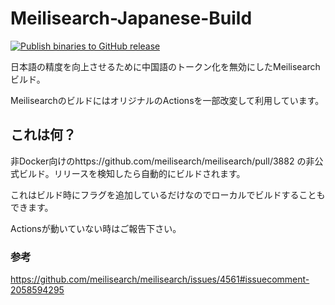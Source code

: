 # Meilisearch-Japanese-Build
[![Publish binaries to GitHub release](https://github.com/AmaseCocoa/Meilisearch-Japanese/actions/workflows/publish.yml/badge.svg)](https://github.com/AmaseCocoa/Meilisearch-Japanese/actions/workflows/publish.yml)

日本語の精度を向上させるために中国語のトークン化を無効にしたMeilisearchビルド。

MeilisearchのビルドにはオリジナルのActionsを一部改変して利用しています。
## これは何？
非Docker向けのhttps://github.com/meilisearch/meilisearch/pull/3882 の非公式ビルド。リリースを検知したら自動的にビルドされます。

これはビルド時にフラグを追加しているだけなのでローカルでビルドすることもできます。

Actionsが動いていない時はご報告下さい。

### 参考
https://github.com/meilisearch/meilisearch/issues/4561#issuecomment-2058594295
